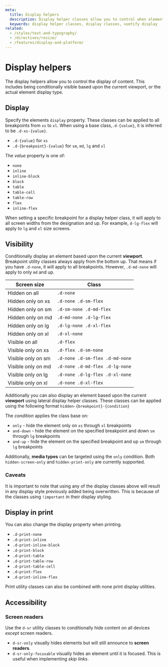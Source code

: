 ```yaml
---
meta:
  title: Display helpers
  description: Display helper classes allow you to control when elements should display based upon viewport.
  keywords: display helper classes, display classes, vuetify display
related:
  - /styles/text-and-typography/
  - /directives/resize/
  - /features/display-and-platform/
---
```


# Display helpers

The display helpers allow you to control the display of content. This includes being conditionally visible based upon the current viewport, or the actual element display type.

<entry />

<breakpoints-table />

## Display

Specify the elements `display` property. These classes can be applied to all breakpoints from `xs` to `xl`. When using a base class,`.d-{value}`, it is inferred to be `.d-xs-{value}`.

- `.d-{value}` for `xs`
- `.d-{breakpoint}-{value}` for `sm`, `md`, `lg` and `xl`

The _value_ property is one of:

- `none`
- `inline`
- `inline-block`
- `block`
- `table`
- `table-cell`
- `table-row`
- `flex`
- `inline-flex`

When setting a specific breakpoint for a display helper class, it will apply to all screen widths from the designation and up. For example, `d-lg-flex` will apply to `lg` and `xl` size screens.

<example file="display/display-inline" />

<example file="display/display-block" />

## Visibility

Conditionally display an element based upon the current **viewport**. Breakpoint utility classes always apply from the bottom up. That means if you have `.d-none`, it will apply to all breakpoints. However, `.d-md-none` will apply to only `md` and up.

| Screen size        | Class                           |
| ------------------ | ------------------------------- |
| Hidden on all      | `.d-none`                       |
| Hidden only on xs  | `.d-none .d-sm-flex`            |
| Hidden only on sm  | `.d-sm-none .d-md-flex`         |
| Hidden only on md  | `.d-md-none .d-lg-flex`         |
| Hidden only on lg  | `.d-lg-none .d-xl-flex`         |
| Hidden only on xl  | `.d-xl-none`                    |
| Visible on all     | `.d-flex`                       |
| Visible only on xs | `.d-flex .d-sm-none`            |
| Visible only on sm | `.d-none .d-sm-flex .d-md-none` |
| Visible only on md | `.d-none .d-md-flex .d-lg-none` |
| Visible only on lg | `.d-none .d-lg-flex .d-xl-none` |
| Visible only on xl | `.d-none .d-xl-flex`            |

<example file="display/visibility" />

Additionally you can also display an element based upon the current **viewport** using lateral display helper classes. These classes can be applied using the following format `hidden-{breakpoint}-{condition}`

The _condition_ applies the class base on:

- `only` - hide the element only on `xs` through `xl` breakpoints
- `and-down` - hide the element on the specified breakpoint and down `sm` through `lg` breakpoints
- `and-up` - hide the element on the specified breakpoint and up `sm` through `lg` breakpoints

Additionally, **media types** can be targeted using the `only` condition. Both `hidden-screen-only` and `hidden-print-only` are currently supported.

### Caveats

<alert type="info">

It is important to note that using any of the display classes above will result in any display style previously added being overwritten. This is because of the classes using `!important` in their display styling.

</alert>

## Display in print

You can also change the display property when printing.

- `.d-print-none`
- `.d-print-inline`
- `.d-print-inline-block`
- `.d-print-block`
- `.d-print-table`
- `.d-print-table-row`
- `.d-print-table-cell`
- `.d-print-flex`
- `.d-print-inline-flex`

Print utility classes can also be combined with none print display utilities.

<example file="display/print" />

## Accessibility

### Screen readers

Use the `d-sr` utility classes to conditionally hide content on all devices _except_ screen readers.

- `d-sr-only` visually hides elements but will still announce to **screen readers**.
- `d-sr-only-focusable` visually hides an element until it is focused. This is useful when implementing _skip links_.
